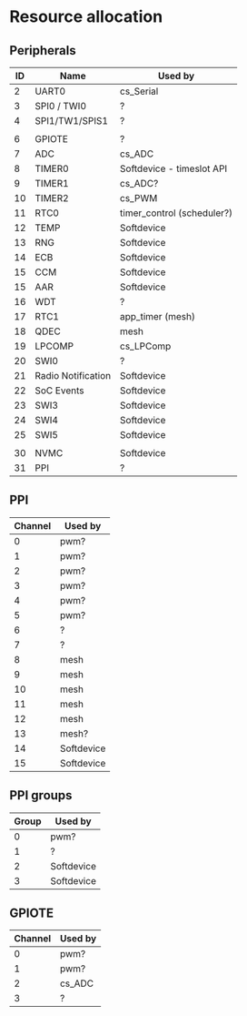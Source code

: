 # Resource allocation

## Peripherals
ID | Name               | Used by
--- | --- | ---
2  | UART0              | cs_Serial
3  | SPI0 / TWI0        | ?
4  | SPI1/TW1/SPIS1     | ?
   |                    | 
6  | GPIOTE             | ?
7  | ADC                | cs_ADC
8  | TIMER0             | Softdevice - timeslot API
9  | TIMER1             | cs_ADC?
10 | TIMER2             | cs_PWM
11 | RTC0               | timer_control (scheduler?)
12 | TEMP               | Softdevice
13 | RNG                | Softdevice
14 | ECB                | Softdevice
15 | CCM                | Softdevice
15 | AAR                | Softdevice
16 | WDT                | ?
17 | RTC1               | app_timer (mesh)
18 | QDEC               | mesh
19 | LPCOMP             | cs_LPComp
20 | SWI0               | ?
21 | Radio Notification | Softdevice
22 | SoC Events         | Softdevice
23 | SWI3               | Softdevice
24 | SWI4               | Softdevice
25 | SWI5               | Softdevice
   |                    | 
30 | NVMC               | Softdevice
31 | PPI                | ?

## PPI
Channel | Used by
--- | ---
0  | pwm?
1  | pwm?
2  | pwm?
3  | pwm?
4  | pwm?
5  | pwm?
6  | ?
7  | ?
8  | mesh
9  | mesh
10 | mesh
11 | mesh
12 | mesh
13 | mesh?
14 | Softdevice
15 | Softdevice

## PPI groups
Group | Used by
--- | ---
0 | pwm?
1 | ?
2 | Softdevice
3 | Softdevice

## GPIOTE
Channel | Used by
--- | ---
0 | pwm?
1 | pwm?
2 | cs_ADC
3 | ?